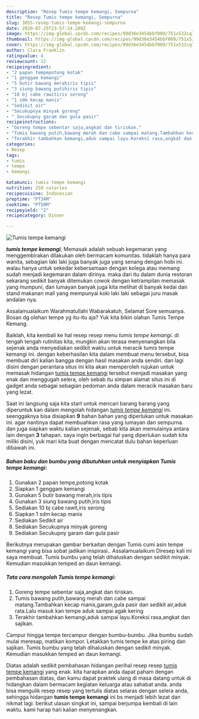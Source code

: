 ```yaml
---
description: "Resep Tumis tempe kemangi, Sempurna"
title: "Resep Tumis tempe kemangi, Sempurna"
slug: 3055-resep-tumis-tempe-kemangi-sempurna
date: 2020-07-25T23:57:24.280Z
image: https://img-global.cpcdn.com/recipes/99d36e3454bbf009/751x532cq70/tumis-tempe-kemangi-foto-resep-utama.jpg
thumbnail: https://img-global.cpcdn.com/recipes/99d36e3454bbf009/751x532cq70/tumis-tempe-kemangi-foto-resep-utama.jpg
cover: https://img-global.cpcdn.com/recipes/99d36e3454bbf009/751x532cq70/tumis-tempe-kemangi-foto-resep-utama.jpg
author: Clara Franklin
ratingvalue: 4
reviewcount: 12
recipeingredient:
- "2 papan tempepotong kotak"
- "1 genggam kemangi"
- "5 butir bawang merahiris tipis"
- "3 siung bawang putihiris tipis"
- "10 bj cabe rawitiris serong"
- "1 sdm kecap manis"
- "Sedikit air"
- "Secukupnya minyak goreng"
- " Secukupny garam dan gula pasir"
recipeinstructions:
- "Goreng tempe sebentar saja,angkat dan tiriskan."
- "Tumis bawang putih,bawang merah dan cabe sampai matang.Tambahkan kecap manis,garam,gula pasir dan sedikit air,aduk rata.Lalu masuk kan tempe aduk sampai agak kering"
- "Terakhir tambahkan kemangi,aduk sampai layu.Koreksi rasa,angkat dan sajikan."
categories:
- Resep
tags:
- tumis
- tempe
- kemangi

katakunci: tumis tempe kemangi 
nutrition: 259 calories
recipecuisine: Indonesian
preptime: "PT34M"
cooktime: "PT50M"
recipeyield: "2"
recipecategory: Dinner

---
```



![Tumis tempe kemangi](https://img-global.cpcdn.com/recipes/99d36e3454bbf009/751x532cq70/tumis-tempe-kemangi-foto-resep-utama.jpg)

<b><i>tumis tempe kemangi</i></b>, Memasak adalah sebuah kegemaran yang menggembirakan dilakukan oleh bermacam komunitas. tidaklah hanya para wanita, sebagian laki laki juga banyak juga yang senang dengan hobi ini. walau hanya untuk sekedar kebersamaan dengan kolega atau memang sudah menjadi kegemaran dalam dirinya. maka dari itu dalam dunia restoran sekarang sedikit banyak ditemukan cowok dengan ketrampilan memasak yang mumpuni, dan lumayan banyak juga kita melihat di banyak kedai dan stand makanan mall yang mempunyai koki laki laki sebagai juru masak andalan nya.

Assalamualaikum Warahmatullahi Wabarakatuh, Selamat Sore semuanya. Bosan dg olehan tempe yg itu-itu aja? Yuk kita bikin olahan Tumis Tempe Kemang.

Baiklah, kita kembali ke hal resep resep menu <i>tumis tempe kemangi</i>. di tengah tengah rutinitas kita, mungkin akan terasa menyenangkan bila sejenak anda menyediakan sedikit waktu untuk meracik tumis tempe kemangi ini. dengan keberhasilan kita dalam membuat menu tersebut, bisa membuat diri kalian bangga dengan hasil masakan anda sendiri. dan lagi disini dengan perantara situs ini kita akan memperoleh rujukan untuk memasak hidangan <u>tumis tempe kemangi</u> tersebut menjadi masakan yang enak dan menggugah selera, oleh sebab itu simpan alamat situs ini di gadget anda sebagai sebagian pedoman anda dalam meracik masakan baru yang lezat.


Saat ini langsung saja kita start untuk mencari barang barang yang diperuntuk kan dalam mengolah hidangan <u><i>tumis tempe kemangi</i></u> ini. seenggaknya bisa disiapkan <b>9</b> bahan bahan yang diperlukan untuk masakan ini. agar nantinya dapat membuahkan rasa yang lumayan dan sempurna. dan juga siapkan waktu kalian sejenak, sebab kita akan memulainya antara lain dengan <b>3</b> tahapan. saya ingin berbagai hal yang diperlukan sudah kita miliki disini, yuk mari kita buat dengan mencatat dulu bahan keperluan dibawah ini.

<!--inarticleads1-->

##### Bahan baku dan bumbu yang dibutuhkan untuk menyiapkan Tumis tempe kemangi:

1. Gunakan 2 papan tempe,potong kotak
1. Siapkan 1 genggam kemangi
1. Gunakan 5 butir bawang merah,iris tipis
1. Gunakan 3 siung bawang putih,iris tipis
1. Sediakan 10 bj cabe rawit,iris serong
1. Siapkan 1 sdm kecap manis
1. Sediakan Sedikit air
1. Sediakan Secukupnya minyak goreng
1. Sediakan  Secukupny garam dan gula pasir


Berikutnya merupakan gambar berkaitan dengan Tumis cumi asin tempe kemangi yang bisa sobat jadikan inspirasi.. Assalamualaikum Diresep kali ini saya membuat. Tumis bumbu yang telah dihaluskan dengan sedikit minyak. Kemudian masukkan temped an daun kemangi. 

<!--inarticleads2-->

##### Tata cara mengolah Tumis tempe kemangi:

1. Goreng tempe sebentar saja,angkat dan tiriskan.
1. Tumis bawang putih,bawang merah dan cabe sampai matang.Tambahkan kecap manis,garam,gula pasir dan sedikit air,aduk rata.Lalu masuk kan tempe aduk sampai agak kering
1. Terakhir tambahkan kemangi,aduk sampai layu.Koreksi rasa,angkat dan sajikan.


Campur hingga tempe tercampur dengan bumbu-bumbu. Jika bumbu sudah mulai meresap, matikan kompor. Letakkan tumis tempe ke atas piring dan sajikan. Tumis bumbu yang telah dihaluskan dengan sedikit minyak. Kemudian masukkan temped an daun kemangi. 

Diatas adalah sedikit pembahasan hidangan perihal resep resep <u>tumis tempe kemangi</u> yang enak. kita harapkan anda dapat paham dengan pembahasan diatas, dan kamu dapat praktek ulang di masa datang untuk di hidangkan dalam bermacam kegiatan keluarga atau sahabat anda. anda bisa mengulik resep resep yang tertulis diatas selaras dengan selera anda, sehingga hidangan <b>tumis tempe kemangi</b> ini bs menjadi lebih lezat dan nikmat lagi. berikut ulasan singkat ini, sampai berjumpa kembali di lain waktu. kami harap hari kalian menyenangkan.
